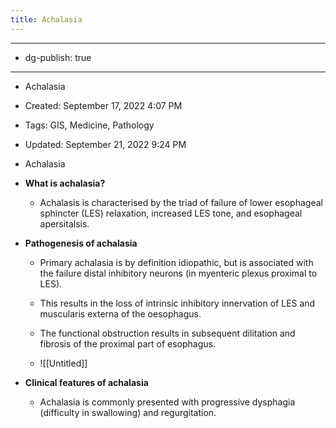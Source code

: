 ```yaml
---
title: Achalasia
---
```


- --

- dg-publish: true

- --

- Achalasia

- Created: September 17, 2022 4:07 PM

- Tags: GIS, Medicine, Pathology

- Updated: September 21, 2022 9:24 PM

- Achalasia

- **What is achalasia?**
	 - Achalasis is characterised by the triad of failure of lower esophageal sphincter (LES) relaxation, increased LES tone, and esophageal apersitalsis.

- **Pathogenesis of achalasia**
	 - Primary achalasia is by definition idiopathic, but is associated with the failure distal inhibitory neurons (in myenteric plexus proximal to LES).

	 - This results in the loss of intrinsic inhibitory innervation of LES and muscularis externa of the oesophagus.

	 - The functional obstruction results in subsequent dilitation and fibrosis of the proximal part of esophagus.

	 - ![[Untitled]]

- **Clinical features of achalasia**
	 - Achalasia is commonly presented with progressive dysphagia (difficulty in swallowing) and regurgitation.
